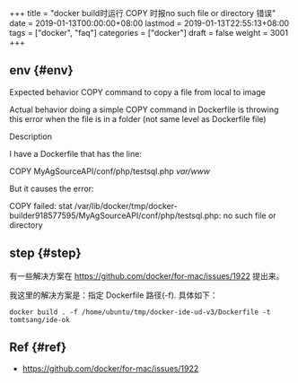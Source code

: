 +++
title = "docker build时运行 COPY 时报no such file or directory 错误"
date = 2019-01-13T00:00:00+08:00
lastmod = 2019-01-13T22:55:13+08:00
tags = ["docker", "faq"]
categories = ["docker"]
draft = false
weight = 3001
+++

## env {#env}

Expected behavior
COPY command to copy a file from local to image

Actual behavior
doing a simple COPY command in Dockerfile is throwing this error when the file is in a folder (not same level as Dockerfile file)

Description

I have a Dockerfile that has the line:

COPY MyAgSourceAPI/conf/php/testsql.php _var/www_

But it causes the error:

COPY failed: stat /var/lib/docker/tmp/docker-builder918577595/MyAgSourceAPI/conf/php/testsql.php: no such file or directory


## step {#step}

有一些解决方案在  <https://github.com/docker/for-mac/issues/1922> 提出来。

我这里的解决方案是：指定 Dockerfile 路径(-f). 具体如下：

```shell
docker build . -f /home/ubuntu/tmp/docker-ide-ud-v3/Dockerfile -t tomtsang/ide-ok
```


## Ref {#ref}

-   <https://github.com/docker/for-mac/issues/1922>

